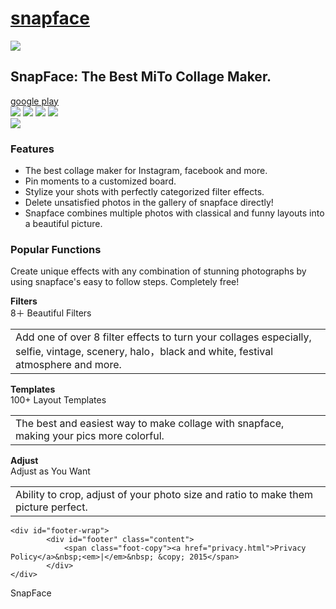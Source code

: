 # <!DOCTYPE html>
<!--[if lt IE 7 ]><html class="ie ie6"><![endif]-->
<!--[if IE 7 ]><html class="ie ie7"><![endif]-->
<!--[if IE 8 ]><html class="ie ie8"><![endif]-->
<!--[if IE 9 ]><html class="ie9"><![endif]-->
<!--[if (gt IE 9)|!(IE)]><!--><html class="standard"><!--<![endif]-->
<head>
<meta http-equiv="Content-Type" content="text/html; charset=utf-8" />
<meta name="viewport" content="width=device-width, initial-scale=1.0, maximum-scale=1.0, minimum-scale=1.0, user-scalable=0, minimal-ui" />
<meta name="format-detection" content="email=no" />
<meta name="format-detection" content="address=no" />
<meta name="format-detection" content="telephone=no" />
<title>SnapFace</title>
<meta name="description" content="" />
<meta name="keywords" content="" />

<link rel="stylesheet" href="css/main.css" type="text/css" />

<!--[if lte IE 6]>
<script type="text/javascript" src="/js/belatedPNG.js"></script>
<script type="text/javascript">
  var __IE6=true;
  DD_belatedPNG.fix('#logo a,#header-wrap,#pg_banner .download span');
</script>
<![endif]-->

<script>
var loadingimgvar={
    'num':0,
    'loading':false,
    'ele':''
};

var imglist=[
      "images/pg_store_h.png",
　　　"images/pg_bg.jpg",
      "images/pg_android_no.png",
　　　"images/pg_android.png",
      "images/pg_1.jpg",
      "images/loading.gif"
];


for(var i=0;i<imglist.length;i++)  
{  

    Imagess(imglist[i],i,checkimg);
}  
 

function checkimg() {

    loadingimgvar.num=loadingimgvar.num+1;
    if(loadingimgvar.num==imglist.length){
        loadingimgvar.loading=true;
        loadingimgvar.ele=document.getElementById("mainloading");
        if(loadingimgvar.ele!=null){
            loadingimgvar.ele.style.display="none"; 
        }
            
    }
}

 //判断是否加载完成  
function Imagess(url,i,callback){     
    var val=url;  
    var img=new Image(); 
        img.src=val; 
        if (img.complete) { 
         callback();
        return; 
     }
     img.onload = function () { 
          callback();
     };
    
} 

</script>
</head>
<body class="bodyPG">
<div id="mainloading"></div>
<div id="wrap">
    <div id="header-fixed">
            <div id="header-wrap">
                <div id="header" class="content clear">
                    <h1 id="logo">
                        <a href="/" title="SnapFace" rel="home">snapface</a>
                    </h1>
                </div>
            </div>
    </div>
    <div id="container-wrap">
        <div class="section">
            <div class="bannerBG" id="bannerBG"><img src="images/pg_bg.jpg" /></div>
            <div id="pg_banner" class="content">
            	<div class="title flyTop clear">
            		<div class="icon"></div><h2>SnapFace: The Best MiTo Collage  Maker.</h2>
                </div>
                <div class="download flyBottom clear">
                	<a href="javascript:;" class="googlePlay" target="_blank" ><span>google play</span></a>
                </div>
                <div class="mobile flyRight">
                    <div id="pg_slider">
                        <img src="images/pg_1.jpg" />
                        <img src="images/pg_2.jpg" />
                        <img src="images/pg_3.jpg" />
                        <img src="images/pg_4.jpg" />
                    </div>
                </div>
            </div>
            <div id="pg_features">
            	<div class="content clear">
                	<img src="images/pg_f.jpg" />
                    <h3>Features</h3>
                    <ul>
                    	<li>The best collage maker for Instagram, facebook and more.</li>
                        <li>Pin moments to a customized board.</li>
                        <li>Stylize your shots with perfectly categorized filter effects.</li>
                        <li>Delete unsatisfied photos in the gallery of snapface directly!</li>
                        <li>Snapface combines multiple photos with classical and funny layouts into a beautiful picture.</li>
                    </ul>
                </div>
            </div>
            <div id="func_effect">
            	<div class="content clear">
                	<h3>Popular Functions</h3>
                    <p>Create unique effects with any combination of stunning photographs by using snapface's easy to follow steps. Completely free!</p>
            		<div class="effects">
                    	<div class="box">
                        	<div class="cn">
                                <span class="effects-icon-1"></span>
                                <strong>Filters</strong><br/>
                                8＋ Beautiful Filters
                            </div>
                            <div class="info"><table><td>Add one of over 8 filter effects to turn your collages especially, selfie, vintage, scenery, halo，black and white, festival atmosphere and more.</td></table></div>
                        </div>
                        <div class="box">
                        	<div class="cn">
                                <span class="effects-icon-2"></span>
                                <strong>Templates</strong><br/>
                                100+ Layout Templates<br/>
                            </div>
                            <div class="info"><table><td>The best and easiest way to make collage with snapface, making your pics more colorful.</td></table></div>
                        </div>
                        <div class="box">
                        	<div class="cn">
                                <span class="effects-icon-3"></span>
                                <strong>Adjust</strong><br/>
                                Adjust as You Want
                            </div>
                            <div class="info"><table><td>Ability to crop, adjust of your photo size and ratio to make them picture perfect.</td></table></div>
                        </div>
                        <!--<div class="box box-none">
                        	Stay tuned for more
                        </div>-->
                    </div>
                </div>
            </div>
       </div>
    </div>

    <div id="footer-wrap">
            <div id="footer" class="content">
                <span class="foot-copy"><a href="privacy.html">Privacy Policy</a>&nbsp;<em>|</em>&nbsp; &copy; 2015</span>
            </div>
    </div>

</div>


<script src="js/jquery.js"></script>
<script src="js/pageSwitch.js"></script>
<script src="js/style.js"></script>
</body>
</html>
SnapFace
